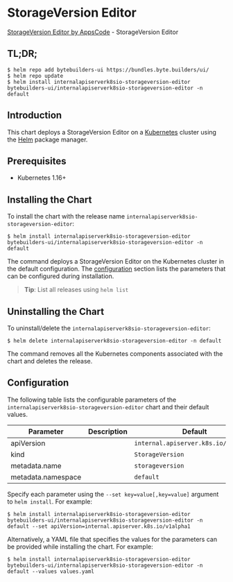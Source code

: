 # StorageVersion Editor

[StorageVersion Editor by AppsCode](https://byte.builders) - StorageVersion Editor

## TL;DR;

```console
$ helm repo add bytebuilders-ui https://bundles.byte.builders/ui/
$ helm repo update
$ helm install internalapiserverk8sio-storageversion-editor bytebuilders-ui/internalapiserverk8sio-storageversion-editor -n default
```

## Introduction

This chart deploys a StorageVersion Editor on a [Kubernetes](http://kubernetes.io) cluster using the [Helm](https://helm.sh) package manager.

## Prerequisites

- Kubernetes 1.16+

## Installing the Chart

To install the chart with the release name `internalapiserverk8sio-storageversion-editor`:

```console
$ helm install internalapiserverk8sio-storageversion-editor bytebuilders-ui/internalapiserverk8sio-storageversion-editor -n default
```

The command deploys a StorageVersion Editor on the Kubernetes cluster in the default configuration. The [configuration](#configuration) section lists the parameters that can be configured during installation.

> **Tip**: List all releases using `helm list`

## Uninstalling the Chart

To uninstall/delete the `internalapiserverk8sio-storageversion-editor`:

```console
$ helm delete internalapiserverk8sio-storageversion-editor -n default
```

The command removes all the Kubernetes components associated with the chart and deletes the release.

## Configuration

The following table lists the configurable parameters of the `internalapiserverk8sio-storageversion-editor` chart and their default values.

|     Parameter      | Description |               Default                |
|--------------------|-------------|--------------------------------------|
| apiVersion         |             | `internal.apiserver.k8s.io/v1alpha1` |
| kind               |             | `StorageVersion`                     |
| metadata.name      |             | `storageversion`                     |
| metadata.namespace |             | `default`                            |


Specify each parameter using the `--set key=value[,key=value]` argument to `helm install`. For example:

```console
$ helm install internalapiserverk8sio-storageversion-editor bytebuilders-ui/internalapiserverk8sio-storageversion-editor -n default --set apiVersion=internal.apiserver.k8s.io/v1alpha1
```

Alternatively, a YAML file that specifies the values for the parameters can be provided while
installing the chart. For example:

```console
$ helm install internalapiserverk8sio-storageversion-editor bytebuilders-ui/internalapiserverk8sio-storageversion-editor -n default --values values.yaml
```
